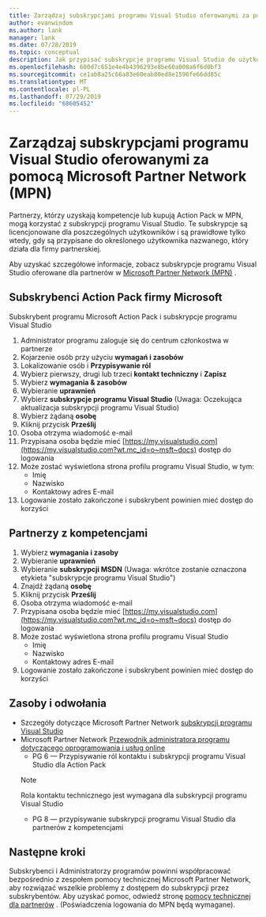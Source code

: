 ```yaml
---
title: Zarządzaj subskrypcjami programu Visual Studio oferowanymi za pomocą Microsoft Partner Network (MPN) | Microsoft Docs
author: evanwindom
ms.author: lank
manager: lank
ms.date: 07/28/2019
ms.topic: conceptual
description: Jak przypisać subskrypcje programu Visual Studio do użytkowników końcowych w przypadku partnerów MPN.
ms.openlocfilehash: 600d7c651e4e4b4396293e8be60a008a6f6d0bf3
ms.sourcegitcommit: ce1ab8a25c66a83e60eab80ed8e1596fe66dd85c
ms.translationtype: MT
ms.contentlocale: pl-PL
ms.lasthandoff: 07/29/2019
ms.locfileid: "68605452"
---
```

# <a name="manage-visual-studio-subscriptions-offered-through-the-microsoft-partner-network-mpn"></a>Zarządzaj subskrypcjami programu Visual Studio oferowanymi za pomocą Microsoft Partner Network (MPN)
Partnerzy, którzy uzyskają kompetencje lub kupują Action Pack w MPN, mogą korzystać z subskrypcji programu Visual Studio. Te subskrypcje są licencjonowane dla poszczególnych użytkowników i są prawidłowe tylko wtedy, gdy są przypisane do określonego użytkownika nazwanego, który działa dla firmy partnerskiej.

Aby uzyskać szczegółowe informacje, zobacz subskrypcje programu Visual Studio oferowane dla partnerów w [Microsoft Partner Network (MPN)](program-mpn.md) .

## <a name="microsoft-action-pack-subscribers"></a>Subskrybenci Action Pack firmy Microsoft
Subskrybent programu Microsoft Action Pack i subskrypcje programu Visual Studio
1. Administrator programu zaloguje się do centrum członkostwa w partnerze
2. Kojarzenie osób przy użyciu **wymagań i zasobów**
3. Lokalizowanie osób i **Przypisywanie ról**
4. Wybierz pierwszy, drugi lub trzeci **kontakt techniczny** i **Zapisz**
5. Wybierz **wymagania & zasobów**
6. Wybieranie **uprawnień**
7. Wybierz **subskrypcje programu Visual Studio** (Uwaga: Oczekująca aktualizacja subskrypcji programu Visual Studio)
8. Wybierz żądaną **osobę**
9. Kliknij przycisk **Prześlij**
10. Osoba otrzyma wiadomość e-mail
11. Przypisana osoba będzie mieć [https://my.visualstudio.com](https://my.visualstudio.com?wt.mc_id=o~msft~docs) dostęp do logowania
12. Może zostać wyświetlona strona profilu programu Visual Studio, w tym:
    - Imię
    - Nazwisko
    - Kontaktowy adres E-mail
13. Logowanie zostało zakończone i subskrybent powinien mieć dostęp do korzyści

## <a name="competency-partners"></a>Partnerzy z kompetencjami
1. Wybierz **wymagania i zasoby**
2. Wybieranie **uprawnień**
3. Wybieranie **subskrypcji MSDN** (Uwaga: wkrótce zostanie oznaczona etykieta "subskrypcje programu Visual Studio")
4. Znajdź żądaną **osobę**
5. Kliknij przycisk **Prześlij**
6. Osoba otrzyma wiadomość e-mail
7. Przypisana osoba będzie mieć [https://my.visualstudio.com](https://my.visualstudio.com?wt.mc_id=o~msft~docs) dostęp do logowania
8. Może zostać wyświetlona strona profilu programu Visual Studio
    - Imię
    - Nazwisko
    - Kontaktowy adres E-mail
9. Logowanie zostało zakończone i subskrybent powinien mieć dostęp do korzyści

## <a name="resources-and-references"></a>Zasoby i odwołania
- Szczegóły dotyczące Microsoft Partner Network [subskrypcji programu Visual Studio](https://partner.microsoft.com/membership/msdn-subscriptions)
- Microsoft Partner Network [Przewodnik administratora programu dotyczącego oprogramowania i usług online](https://assets.microsoft.com/Program-Administrator-Guide-to-Software-and-Online-Services-Benefits_1.pdf)
  - PG 6 — Przypisywanie ról kontaktu i subskrypcji programu Visual Studio dla Action Pack
  > [!NOTE]
  > Rola kontaktu technicznego jest wymagana dla subskrypcji programu Visual Studio
  - PG 8 — przypisywanie subskrypcji programu Visual Studio dla partnerów z kompetencjami

## <a name="next-steps"></a>Następne kroki
Subskrybenci i Administratorzy programów powinni współpracować bezpośrednio z zespołem pomocy technicznej Microsoft Partner Network, aby rozwiązać wszelkie problemy z dostępem do subskrypcji przez subskrybentów. Aby uzyskać pomoc, odwiedź stronę [pomocy technicznej dla partnerów](https://partner.microsoft.com/support) . (Poświadczenia logowania do MPN będą wymagane).
